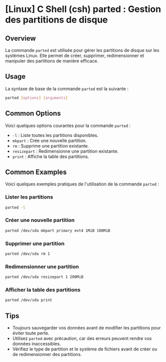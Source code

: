 # [Linux] C Shell (csh) parted : Gestion des partitions de disque

## Overview
La commande `parted` est utilisée pour gérer les partitions de disque sur les systèmes Linux. Elle permet de créer, supprimer, redimensionner et manipuler des partitions de manière efficace.

## Usage
La syntaxe de base de la commande `parted` est la suivante :

```bash
parted [options] [arguments]
```

## Common Options
Voici quelques options courantes pour la commande `parted` :

- `-l` : Liste toutes les partitions disponibles.
- `mkpart` : Crée une nouvelle partition.
- `rm` : Supprime une partition existante.
- `resizepart` : Redimensionne une partition existante.
- `print` : Affiche la table des partitions.

## Common Examples
Voici quelques exemples pratiques de l'utilisation de la commande `parted` :

### Lister les partitions
```bash
parted -l
```

### Créer une nouvelle partition
```bash
parted /dev/sda mkpart primary ext4 1MiB 100MiB
```

### Supprimer une partition
```bash
parted /dev/sda rm 1
```

### Redimensionner une partition
```bash
parted /dev/sda resizepart 1 200MiB
```

### Afficher la table des partitions
```bash
parted /dev/sda print
```

## Tips
- Toujours sauvegarder vos données avant de modifier les partitions pour éviter toute perte.
- Utilisez `parted` avec précaution, car des erreurs peuvent rendre vos données inaccessibles.
- Vérifiez le type de partition et le système de fichiers avant de créer ou de redimensionner des partitions.